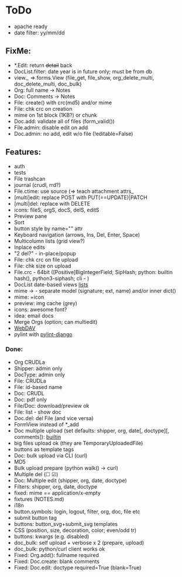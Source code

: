 # ToDo

- apache ready
- date filter: yy/mm/dd

## FixMe:
- *.Edit: return ~~detail~~ back
- DocList.filter: date year is in future only; must be from db
- view.*_* => forms.View (file_get, file_show, org_delete_multi, doc_delete_multi, doc_bulk)
- Org: full name -> Notes
- Doc: Comments -> Notes
- File: create() with crc(md5) and/or mime
- File: chk crc on creation
- mime on 1st block (1KB?) or chunk
- Doc.add: validate all of files (form_valid())
- File.admin: disable edit on add
- Doc.admin: no add, edit w/o file (!editable=False)

## Features:
- auth
- tests
- File trashcan
- journal (crudl, rrd?)
- File.ctime: use source (=> teach attachment attrs_
- [multi]edit: replace POST with PUT(==UPDATE)|PATCH
- [multi]del: replace with DELETE
- icons: fileS, orgS, docS, delS, editS
- Preview pane
- Sort
- button style by name="" attr
- Keyboard navigation (arrows, Ins, Del, Enter, Space)
- Multicolumn lists (grid view?)
- Inplace edits
- "2 del?" - in-place/popup
- File: chk crc on file upload
- File: chk size on upload
- File.crc - 64bit ([Positive]BigIntegerField; SipHash; python: builtin hash(), python3-siphash; cli - )
- DocList date-based views [lists](https://docs.djangoproject.com/en/3.0/ref/class-based-views/generic-date-based/)
- mime &rarr; - separate model (signature; ext, name) and/or inner dict()
- mime: +icon
- preview: img cache (grey)
- icons: awesome font?
- idea: email docs
- Merge Orgs (option; can multiedit)
- [WebDAV](https://github.com/MnogoByte/djangodav)
- pylint with [pylint-django](https://github.com/PyCQA/pylint-django)

### Done:
- Org CRUDLa
- Shipper: admin only
- DocType: admin only
- File: CRUDLa
- File: id-based name
- Doc: CRUDL
- Doc: pdf only
- File/Doc: download/preview ok
- File: list - show doc
- Doc.del: del File (and vice versa)
- FormView instead of *_add
- Doc multiple upload (set defaults: shipper, org, date[, doctype][, comments]):
  [builtin](https://docs.djangoproject.com/en/3.0/topics/http/file-uploads/#uploading-multiple-files)
- big files upload ok (they are TemporaryUploadedFile)
- buttons as template tags
- Doc: bulk upload via CLI (curl)
- MD5
- Bulk upload prepare (python walk() &rarr; curl)
- Multiple del (&#9744; &#9745;)
- Doc: Multiple edit (shipper, org, date, doctype)
- Filters: shipper, org, date, doctype
- fixed: mime == application/x-empty
- fixtures (NOTES.md)
- i18n
- button.symbols: login, logout, filter, org, doc, file etc
- submit button tag
- buttons: button_svg+submit_svg templates
- CSS (position, size, decoration, color; even/odd tr)
- buttons: kwargs (e.g. disabled)
- doc_bulk: self upload + verbose x 2 (prepare, upload)
- doc_bulk: python/curl client works ok
- Fixed: Org.add(): fullname required
- Fixed: Doc.create: blank comments
- Fixed: Doc.edit: doctype required=True (blank=True)
